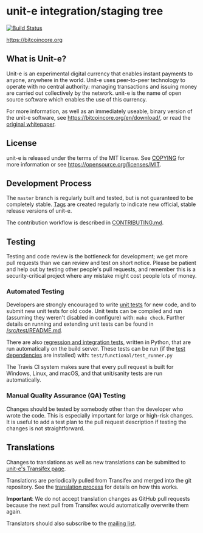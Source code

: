 unit-e integration/staging tree
=====================================

[![Build Status](https://travis-ci.org/unite/unite.svg?branch=master)](https://travis-ci.org/unite/unite)

https://bitcoincore.org

What is Unit-e?
----------------

Unit-e is an experimental digital currency that enables instant payments to
anyone, anywhere in the world. Unit-e uses peer-to-peer technology to operate
with no central authority: managing transactions and issuing money are carried
out collectively by the network. unit-e is the name of open source
software which enables the use of this currency.

For more information, as well as an immediately useable, binary version of
the unit-e software, see https://bitcoincore.org/en/download/, or read the
[original whitepaper](https://bitcoincore.org/unite.pdf).

License
-------

unit-e is released under the terms of the MIT license. See [COPYING](COPYING) for more
information or see https://opensource.org/licenses/MIT.

Development Process
-------------------

The `master` branch is regularly built and tested, but is not guaranteed to be
completely stable. [Tags](https://github.com/unite/unite/tags) are created
regularly to indicate new official, stable release versions of unit-e.

The contribution workflow is described in [CONTRIBUTING.md](CONTRIBUTING.md).

Testing
-------

Testing and code review is the bottleneck for development; we get more pull
requests than we can review and test on short notice. Please be patient and help out by testing
other people's pull requests, and remember this is a security-critical project where any mistake might cost people
lots of money.

### Automated Testing

Developers are strongly encouraged to write [unit tests](src/test/README.md) for new code, and to
submit new unit tests for old code. Unit tests can be compiled and run
(assuming they weren't disabled in configure) with: `make check`. Further details on running
and extending unit tests can be found in [/src/test/README.md](/src/test/README.md).

There are also [regression and integration tests](/test), written
in Python, that are run automatically on the build server.
These tests can be run (if the [test dependencies](/test) are installed) with: `test/functional/test_runner.py`

The Travis CI system makes sure that every pull request is built for Windows, Linux, and macOS, and that unit/sanity tests are run automatically.

### Manual Quality Assurance (QA) Testing

Changes should be tested by somebody other than the developer who wrote the
code. This is especially important for large or high-risk changes. It is useful
to add a test plan to the pull request description if testing the changes is
not straightforward.

Translations
------------

Changes to translations as well as new translations can be submitted to
[unit-e's Transifex page](https://www.transifex.com/projects/p/unite/).

Translations are periodically pulled from Transifex and merged into the git repository. See the
[translation process](doc/translation_process.md) for details on how this works.

**Important**: We do not accept translation changes as GitHub pull requests because the next
pull from Transifex would automatically overwrite them again.

Translators should also subscribe to the [mailing list](https://groups.google.com/forum/#!forum/unite-translators).

